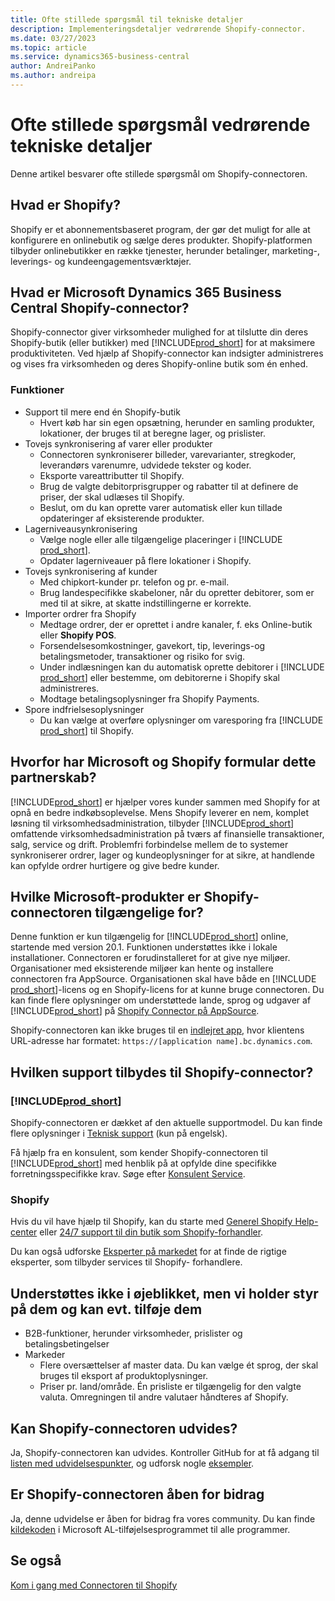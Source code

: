 ```yaml
---
title: Ofte stillede spørgsmål til tekniske detaljer
description: Implementeringsdetaljer vedrørende Shopify-connector.
ms.date: 03/27/2023
ms.topic: article
ms.service: dynamics365-business-central
author: AndreiPanko
ms.author: andreipa
---
```


# <a name="faq-for-technical-details"></a><a name="faq-for-technical-details"></a><a name="faq-for-technical-details"></a>Ofte stillede spørgsmål vedrørende tekniske detaljer

Denne artikel besvarer ofte stillede spørgsmål om Shopify-connectoren.

## <a name="what-is-shopify"></a><a name="what-is-shopify"></a><a name="what-is-shopify"></a>Hvad er Shopify?

Shopify er et abonnementsbaseret program, der gør det muligt for alle at konfigurere en onlinebutik og sælge deres produkter. Shopify-platformen tilbyder onlinebutikker en række tjenester, herunder betalinger, marketing-, leverings- og kundeengagementsværktøjer.

## <a name="what-is-the-microsoft-dynamics-365-business-central-shopify-connector"></a><a name="what-is-the-microsoft-dynamics-365-business-central-shopify-connector"></a><a name="what-is-the-microsoft-dynamics-365-business-central-shopify-connector"></a>Hvad er Microsoft Dynamics 365 Business Central Shopify-connector?

Shopify-connector giver virksomheder mulighed for at tilslutte din deres Shopify-butik (eller butikker) med [!INCLUDE[prod_short](../includes/prod_short.md)] for at maksimere produktiviteten. Ved hjælp af Shopify-connector kan indsigter administreres og vises fra virksomheden og deres Shopify-online butik som én enhed.

### <a name="capabilities"></a><a name="capabilities"></a><a name="capabilities"></a>Funktioner

- Support til mere end én Shopify-butik
  - Hvert køb har sin egen opsætning, herunder en samling produkter, lokationer, der bruges til at beregne lager, og prislister.  
- Tovejs synkronisering af varer eller produkter
  - Connectoren synkroniserer billeder, varevarianter, stregkoder, leverandørs varenumre, udvidede tekster og koder.  
  - Eksporte vareattributter til Shopify.  
  - Brug de valgte debitorprisgrupper og rabatter til at definere de priser, der skal udlæses til Shopify.  
  - Beslut, om du kan oprette varer automatisk eller kun tillade opdateringer af eksisterende produkter.  
- Lagerniveausynkronisering
  - Vælge nogle eller alle tilgængelige placeringer i [!INCLUDE [prod_short](../includes/prod_short.md)].  
  - Opdater lagerniveauer på flere lokationer i Shopify.  
- Tovejs synkronisering af kunder
  - Med chipkort-kunder pr. telefon og pr. e-mail.  
  - Brug landespecifikke skabeloner, når du opretter debitorer, som er med til at sikre, at skatte indstillingerne er korrekte.  
- Importer ordrer fra Shopify
  - Medtage ordrer, der er oprettet i andre kanaler, f. eks Online-butik eller **Shopify POS**.
  - Forsendelsesomkostninger, gavekort, tip, leverings-og betalingsmetoder, transaktioner og risiko for svig.  
  - Under indlæsningen kan du automatisk oprette debitorer i [!INCLUDE [prod_short](../includes/prod_short.md)] eller bestemme, om debitorerne i Shopify skal administreres.  
  - Modtage betalingsoplysninger fra Shopify Payments.
- Spore indfrielsesoplysninger
  - Du kan vælge at overføre oplysninger om varesporing fra [!INCLUDE [prod_short](../includes/prod_short.md)] til Shopify.  

## <a name="why-did-microsoft-and-shopify-form-this-partnership"></a><a name="why-did-microsoft-and-shopify-form-this-partnership"></a><a name="why-did-microsoft-and-shopify-form-this-partnership"></a>Hvorfor har Microsoft og Shopify formular dette partnerskab?

[!INCLUDE[prod_short](../includes/prod_long.md)] er hjælper vores kunder sammen med Shopify for at opnå en bedre indkøbsoplevelse. Mens Shopify leverer en nem, komplet løsning til virksomhedsadministration, tilbyder [!INCLUDE[prod_short](../includes/prod_short.md)] omfattende virksomhedsadministration på tværs af finansielle transaktioner, salg, service og drift. Problemfri forbindelse mellem de to systemer synkroniserer ordrer, lager og kundeoplysninger for at sikre, at handlende kan opfylde ordrer hurtigere og give bedre kunder.

## <a name="which-microsoft-products-are-the-shopify-connector-available-for"></a><a name="which-microsoft-products-are-the-shopify-connector-available-for"></a><a name="which-microsoft-products-are-the-shopify-connector-available-for"></a>Hvilke Microsoft-produkter er Shopify-connectoren tilgængelige for?

Denne funktion er kun tilgængelig for [!INCLUDE[prod_short](../includes/prod_short.md)] online, startende med version 20.1. Funktionen understøttes ikke i lokale installationer. Connectoren er forudinstalleret for at give nye miljøer. Organisationer med eksisterende miljøer kan hente og installere connectoren fra AppSource. Organisationen skal have både en [!INCLUDE [prod_short](../includes/prod_short.md)]-licens og en Shopify-licens for at kunne bruge connectoren. Du kan finde flere oplysninger om understøttede lande, sprog og udgaver af [!INCLUDE[prod_short](../includes/prod_short.md)] på [Shopify Connector på AppSource](https://go.microsoft.com/fwlink/?linkid=2196238).

Shopify-connectoren kan ikke bruges til en [indlejret app](/dynamics365/business-central/dev-itpro/deployment/embed-app-overview), hvor klientens URL-adresse har formatet: `https://[application name].bc.dynamics.com`.

## <a name="what-support-is-offered-for-the-shopify-connector"></a><a name="what-support-is-offered-for-the-shopify-connector"></a><a name="what-support-is-offered-for-the-shopify-connector"></a>Hvilken support tilbydes til Shopify-connector?

### [!INCLUDE[prod_short](../includes/prod_short.md)]

Shopify-connectoren er dækket af den aktuelle supportmodel. Du kan finde flere oplysninger i [Teknisk support](/dynamics365/business-central/dev-itpro/administration//manage-technical-support) (kun på engelsk).

Få hjælp fra en konsulent, som kender Shopify-connectoren til [!INCLUDE[prod_short](../includes/prod_short.md)] med henblik på at opfylde dine specifikke forretningsspecifikke krav. Søge efter [Konsulent Service](https://aka.ms/BCShopifyConsultant).

### <a name="shopify"></a><a name="shopify"></a><a name="shopify"></a>Shopify

Hvis du vil have hjælp til Shopify, kan du starte med [Generel Shopify Help-center](https://help.shopify.com/) eller [24/7 support til din butik som Shopify-forhandler](https://help.shopify.com/questions#/).

Du kan også udforske [Eksperter på markedet](https://experts.shopify.com/) for at finde de rigtige eksperter, som tilbyder services til Shopify- forhandlere.

## <a name="currently-unsupported-features-however-were-tracking-them-and-may-consider-adding-them"></a><a name="currently-unsupported-features-however-were-tracking-them-and-may-consider-adding-them"></a><a name="currently-unsupported-features-however-were-tracking-them-and-may-consider-adding-them"></a>Understøttes ikke i øjeblikket, men vi holder styr på dem og kan evt. tilføje dem

- B2B-funktioner, herunder virksomheder, prislister og betalingsbetingelser
- Markeder
  - Flere oversættelser af master data. Du kan vælge ét sprog, der skal bruges til eksport af produktoplysninger.
  - Priser pr. land/område. Én prisliste er tilgængelig for den valgte valuta. Omregningen til andre valutaer håndteres af Shopify.

## <a name="is-the-shopify-connector-extensible"></a><a name="is-the-shopify-connector-extensible"></a><a name="is-the-shopify-connector-extensible"></a>Kan Shopify-connectoren udvides?

Ja, Shopify-connectoren kan udvides. Kontroller GitHub for at få adgang til [listen med udvidelsespunkter](https://github.com/microsoft/ALAppExtensions/tree/main/Apps/W1/Shopify), og udforsk nogle [eksempler](https://github.com/microsoft/ALAppExtensions/blob/main/Apps/W1/Shopify/extensibility_examples.md).

## <a name="is-the-shopify-connector-open-for-contribution"></a><a name="is-the-shopify-connector-open-for-contribution"></a><a name="is-the-shopify-connector-open-for-contribution"></a>Er Shopify-connectoren åben for bidrag

Ja, denne udvidelse er åben for bidrag fra vores community. Du kan finde [kildekoden](https://github.com/microsoft/ALAppExtensions/tree/main/Apps/W1/Shopify) i Microsoft AL-tilføjelsesprogrammet til alle programmer.

## <a name="see-also"></a><a name="see-also"></a><a name="see-also"></a>Se også

[Kom i gang med Connectoren til Shopify](get-started.md)  
